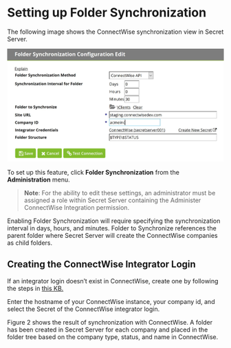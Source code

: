[title]: # (Installation)
[tags]: # (introduction)
[priority]: # (4)
# Setting up Folder Synchronization

The following image shows the ConnectWise synchronization view in Secret Server.

![folder-sync.png](images/folder-sync.jpg "Folder Synchronization")

To set up this feature, click **Folder Synchronization** from the **Administration** menu.

>**Note**: For the ability to edit these settings, an administrator must be assigned a role within Secret Server containing the Administer ConnectWise
Integration permission.

Enabling Folder Synchronization will require specifying the synchronization interval in days, hours, and minutes. Folder to Synchronize references the
parent folder where Secret Server will create the ConnectWise companies as child folders.

## Creating the ConnectWise Integrator Login

If an integrator login doesn’t exist in ConnectWise, create one by following the steps in [this KB.](https://updates.thycotic.net/links.ashx?ConnectWiseIntegratorLogin) <!-- pull this KB in here and delete the link.-->

Enter the hostname of your ConnectWise instance, your company id, and select the Secret of the ConnectWise integrator login.

Figure 2 shows the result of synchronization with ConnectWise. A folder has been created in Secret Server for each company and placed in the folder tree based on the company type, status, and name in ConnectWise.
